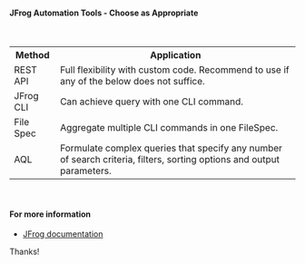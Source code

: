 
#### JFrog Automation Tools - Choose as Appropriate

<br/>

<table>
<tr>
<th>Method</th>
<th>Application</th>
</tr>
<tr>
<td>REST API</td>
<td>Full flexibility with custom code. Recommend to use if any of the below does not suffice.</td>
</tr>
<tr>
<td>JFrog CLI</td>
<td>Can achieve query with one CLI command.</td>
</tr>
<tr>
<td>File Spec</td>
<td>Aggregate multiple CLI commands in one FileSpec.</td>
</tr>
<tr>
<td>AQL</td>
<td>Formulate complex queries that specify any number of search criteria, filters, sorting options and output parameters.</td>
</tr>
</table>


<br/>

#### For more information

* [JFrog documentation](https://jfrog.com)

Thanks!
